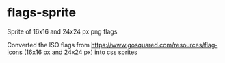 flags-sprite
===============

Sprite of 16x16 and 24x24 px png flags

Converted the ISO flags from https://www.gosquared.com/resources/flag-icons (16x16 px and 24x24 px) into css sprites